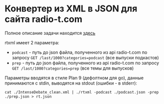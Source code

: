 # Конвертер из XML в JSON для сайта radio-t.com
Полное описание задачи находится [здесь](https://github.com/radio-t/radio-t-site/issues/23)

rtxml имеет 2 параметра:
* `podcast` - путь до json файла, полученного из api radio-t.com по запросу `GET /last/1000?categories=podcast` (все выпуски подкастов)
* `prep` - путь до json файла, полученного из api radio-t.com по запросу `GET /last/1000?categories=prep` (все темы для выпусков)

Параметры вводятся в стиле Plan 9 (дефолтном для go), данные принимаются с stdin, выводятся на stdout (ошибки - в stderr):

`cat ./IntenseDebate_clean.xml | ./rtxml -podcast ./podcast.json -prep ./prep.json > rt.json`
